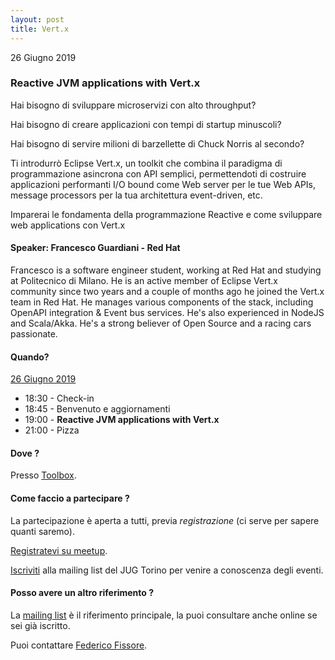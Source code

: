 ```yaml
---
layout: post
title: Vert.x
---
```


26 Giugno 2019

### Reactive JVM applications with Vert.x

Hai bisogno di sviluppare microservizi con alto throughput?

Hai bisogno di creare applicazioni con tempi di startup minuscoli?

Hai bisogno di servire milioni di barzellette di Chuck Norris al secondo?

Ti introdurrò Eclipse Vert.x, un toolkit che combina il paradigma di programmazione asincrona con API semplici, permettendoti di costruire applicazioni performanti I/O bound come Web server per le tue Web APIs, message processors per la tua architettura event-driven, etc.

Imparerai le fondamenta della programmazione Reactive e come sviluppare web applications con Vert.x

#### Speaker: Francesco Guardiani - Red Hat

Francesco is a software engineer student, working at Red Hat and studying at Politecnico di Milano. He is an active member of Eclipse Vert.x community since two years and a couple of months ago he joined the Vert.x team in Red Hat. He manages various components of the stack, including OpenAPI integration & Event bus services. He's also experienced in NodeJS and Scala/Akka. He's a strong believer of Open Source and a racing cars passionate.

#### Quando?

<u>26 Giugno 2019</u>

* 18:30 - Check-in
* 18:45 - Benvenuto e aggiornamenti
* 19:00 - **Reactive JVM applications with Vert.x**
* 21:00 - Pizza

#### Dove ?

Presso [Toolbox](/places/toolbox/).

#### Come faccio a partecipare ?

La partecipazione è aperta a tutti, previa *registrazione* (ci serve per 
sapere quanti saremo).

[Registratevi su meetup](https://www.meetup.com/it-IT/JUGTorino/events/261422226/).

[Iscriviti](/subscribe/) alla mailing list del JUG Torino per venire a 
conoscenza degli eventi.

#### Posso avere un altro riferimento ?

La [mailing list](https://groups.yahoo.com/groups/it-torino-java-jug) è il
riferimento principale, la puoi consultare anche online se sei già iscritto.

Puoi contattare [Federico Fissore](/people/federicofissore/).
